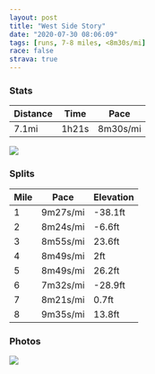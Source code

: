 ```yaml
---
layout: post
title: "West Side Story"
date: "2020-07-30 08:06:09"
tags: [runs, 7-8 miles, <8m30s/mi]
race: false
strava: true
---
```


### Stats

| Distance | Time | Pace |
|----------|------|------|
|7.1mi|1h21s|8m30s/mi|

<img src='https://maps.googleapis.com/maps/api/staticmap?maptype=roadmap&path=enc:ymwwFbftbM?TLf@~BbAz@n@CRNj@r@x@Hb@O`BFf@Gp@q@~Ca@~@Qp@[xA?d@CPEDOEcA}@yAy@uFoD}C}BWMi@MyAmAiCaBc@e@}AmAiAkAmBsCiB_D[Y{ByA[c@iCkBcAk@uAgAcEcCuCuB{B{Ao@]e@IcAu@eAm@e@IWFkAi@oAG}BCsASaAq@yAiAyAuAmAo@GIOi@QUSKUYIe@Ce@QPWQqA?{BwA]IwBsA_@C_@Dg@_AUUgC{@uAqA?Gm@s@]Ka@Wa@Eu@Us@gA]W_C}@q@w@]MgBAoAoA_@UiAm@s@Q_A_@SWSCeBeAu@YsEcDqEmCqAo@uFoD_A_@yByAoAq@y@s@m@SGMSQi@Y@OPa@z@iACs@?JFNXRXFu@mAq@w@_@UgCaAa@WmAMGg@YWcCo@_A]sAy@gAYWOg@q@cBiAe@g@Ui@UYw@o@i@cAQkBSDe@j@YB_@o@gAiA_C_B_@a@Yk@JYj@@m@MCIFBEVB\PX|EjDn@`ATxA\~@VHLK\@j@`@t@~@pD~CdAr@vAb@z@p@fDfA`@@bCxAf@Rd@JbAx@b@Lr@n@^NlBEh@~@lAZjBFpBMFDEnABVLb@HDH@RMZ}@BSJGj@LRR`Ad@p@LVn@Z`@Tf@l@n@J`@v@`@?VCHa@^\]pC`@\TvAd@tBLv@LNDb@\pAXWDy@EAINOXk@nAm@H?\g@Je@IDd@NRXpA^dAp@lBTjAVb@Vh@j@f@VXVf@R|AHbClA~@A\RJx@`@f@d@PFPNP?VVXb@Jd@\\^LZ^VV\t@Fp@RlALH`@`@NNV`@RLt@PNXl@NNz@\d@`@bAd@n@f@d@Rd@Df@Md@W\A|@f@l@JjA^RRE~@?r@Tf@v@t@RGPd@\Pf@Dz@p@Bt@r@Z`@ZRXd@R`@Xx@v@jAlAXPz@XbDhC^JdAnAVNNF`@?r@f@VHb@?r@|@f@Zb@j@PFt@z@fAd@pAfAh@QbAt@d@PJB\Kb@JZR^p@VDf@CrAtAb@p@vAtAf@|@r@j@pAd@PNTH@b@`@mA^mBVo@Bm@DSNMd@Q^YF]Vi@V}A|AHh@XHO&key=AIzaSyC1MId7bFpkLXNAaYhBSTb8jLyiSqzbDtM&size=800x800&markers=color:yellow|label:S|40.75757,-74.0005&markers=color:green|label:F|40.75624000000003,-73.99777999999999'>

### Splits

| Mile | Pace | Elevation |
|------|------|-----------|
|1|9m27s/mi|-38.1ft|
|2|8m24s/mi|-6.6ft|
|3|8m55s/mi|23.6ft|
|4|8m49s/mi|2ft|
|5|8m49s/mi|26.2ft|
|6|7m32s/mi|-28.9ft|
|7|8m21s/mi|0.7ft|
|8|9m35s/mi|13.8ft|

### Photos
<img src='https://dgtzuqphqg23d.cloudfront.net/UW5U4BXIGIDw5zr4vhin8YN63FGd9n-24_S9aIoP2ZE-576x768.jpg'>
